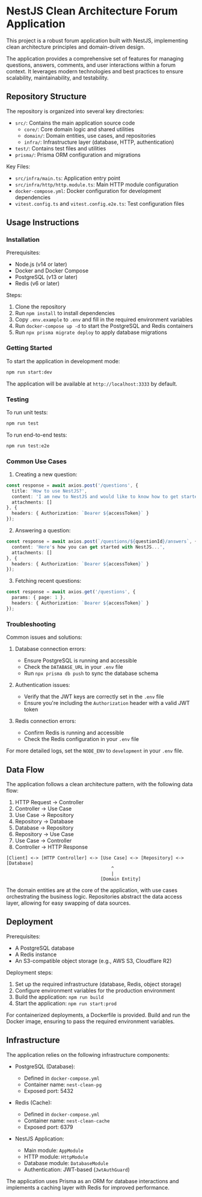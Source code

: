 # NestJS Clean Architecture Forum Application

This project is a robust forum application built with NestJS, implementing clean architecture principles and domain-driven design.

The application provides a comprehensive set of features for managing questions, answers, comments, and user interactions within a forum context. It leverages modern technologies and best practices to ensure scalability, maintainability, and testability.

## Repository Structure

The repository is organized into several key directories:

- `src/`: Contains the main application source code
  - `core/`: Core domain logic and shared utilities
  - `domain/`: Domain entities, use cases, and repositories
  - `infra/`: Infrastructure layer (database, HTTP, authentication)
- `test/`: Contains test files and utilities
- `prisma/`: Prisma ORM configuration and migrations

Key Files:
- `src/infra/main.ts`: Application entry point
- `src/infra/http/http.module.ts`: Main HTTP module configuration
- `docker-compose.yml`: Docker configuration for development dependencies
- `vitest.config.ts` and `vitest.config.e2e.ts`: Test configuration files

## Usage Instructions

### Installation

Prerequisites:
- Node.js (v14 or later)
- Docker and Docker Compose
- PostgreSQL (v13 or later)
- Redis (v6 or later)

Steps:
1. Clone the repository
2. Run `npm install` to install dependencies
3. Copy `.env.example` to `.env` and fill in the required environment variables
4. Run `docker-compose up -d` to start the PostgreSQL and Redis containers
5. Run `npx prisma migrate deploy` to apply database migrations

### Getting Started

To start the application in development mode:

```bash
npm run start:dev
```

The application will be available at `http://localhost:3333` by default.

### Testing

To run unit tests:

```bash
npm run test
```

To run end-to-end tests:

```bash
npm run test:e2e
```

### Common Use Cases

1. Creating a new question:

```typescript
const response = await axios.post('/questions', {
  title: 'How to use NestJS?',
  content: 'I am new to NestJS and would like to know how to get started.',
  attachments: []
}, {
  headers: { Authorization: `Bearer ${accessToken}` }
});
```

2. Answering a question:

```typescript
const response = await axios.post(`/questions/${questionId}/answers`, {
  content: 'Here's how you can get started with NestJS...',
  attachments: []
}, {
  headers: { Authorization: `Bearer ${accessToken}` }
});
```

3. Fetching recent questions:

```typescript
const response = await axios.get('/questions', {
  params: { page: 1 },
  headers: { Authorization: `Bearer ${accessToken}` }
});
```

### Troubleshooting

Common issues and solutions:

1. Database connection errors:
   - Ensure PostgreSQL is running and accessible
   - Check the `DATABASE_URL` in your `.env` file
   - Run `npx prisma db push` to sync the database schema

2. Authentication issues:
   - Verify that the JWT keys are correctly set in the `.env` file
   - Ensure you're including the `Authorization` header with a valid JWT token

3. Redis connection errors:
   - Confirm Redis is running and accessible
   - Check the Redis configuration in your `.env` file

For more detailed logs, set the `NODE_ENV` to `development` in your `.env` file.

## Data Flow

The application follows a clean architecture pattern, with the following data flow:

1. HTTP Request → Controller
2. Controller → Use Case
3. Use Case → Repository
4. Repository → Database
5. Database → Repository
6. Repository → Use Case
7. Use Case → Controller
8. Controller → HTTP Response

```
[Client] <-> [HTTP Controller] <-> [Use Case] <-> [Repository] <-> [Database]
                                       ^
                                       |
                                   [Domain Entity]
```

The domain entities are at the core of the application, with use cases orchestrating the business logic. Repositories abstract the data access layer, allowing for easy swapping of data sources.

## Deployment

Prerequisites:
- A PostgreSQL database
- A Redis instance
- An S3-compatible object storage (e.g., AWS S3, Cloudflare R2)

Deployment steps:
1. Set up the required infrastructure (database, Redis, object storage)
2. Configure environment variables for the production environment
3. Build the application: `npm run build`
4. Start the application: `npm run start:prod`

For containerized deployments, a Dockerfile is provided. Build and run the Docker image, ensuring to pass the required environment variables.

## Infrastructure

The application relies on the following infrastructure components:

- PostgreSQL (Database):
  - Defined in `docker-compose.yml`
  - Container name: `nest-clean-pg`
  - Exposed port: 5432

- Redis (Cache):
  - Defined in `docker-compose.yml`
  - Container name: `nest-clean-cache`
  - Exposed port: 6379

- NestJS Application:
  - Main module: `AppModule`
  - HTTP module: `HttpModule`
  - Database module: `DatabaseModule`
  - Authentication: JWT-based (`JwtAuthGuard`)

The application uses Prisma as an ORM for database interactions and implements a caching layer with Redis for improved performance.